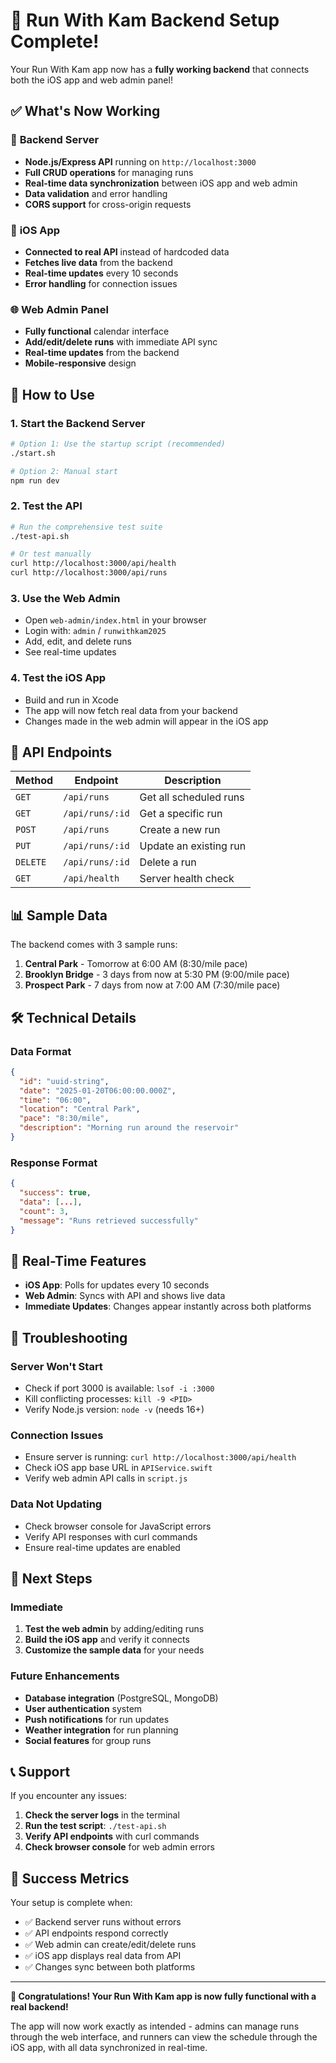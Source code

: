 # 🎉 Run With Kam Backend Setup Complete!

Your Run With Kam app now has a **fully working backend** that connects both the iOS app and web admin panel!

## ✅ What's Now Working

### 🔧 **Backend Server**
- **Node.js/Express API** running on `http://localhost:3000`
- **Full CRUD operations** for managing runs
- **Real-time data synchronization** between iOS app and web admin
- **Data validation** and error handling
- **CORS support** for cross-origin requests

### 📱 **iOS App**
- **Connected to real API** instead of hardcoded data
- **Fetches live data** from the backend
- **Real-time updates** every 10 seconds
- **Error handling** for connection issues

### 🌐 **Web Admin Panel**
- **Fully functional** calendar interface
- **Add/edit/delete runs** with immediate API sync
- **Real-time updates** from the backend
- **Mobile-responsive** design

## 🚀 How to Use

### **1. Start the Backend Server**
```bash
# Option 1: Use the startup script (recommended)
./start.sh

# Option 2: Manual start
npm run dev
```

### **2. Test the API**
```bash
# Run the comprehensive test suite
./test-api.sh

# Or test manually
curl http://localhost:3000/api/health
curl http://localhost:3000/api/runs
```

### **3. Use the Web Admin**
- Open `web-admin/index.html` in your browser
- Login with: `admin` / `runwithkam2025`
- Add, edit, and delete runs
- See real-time updates

### **4. Test the iOS App**
- Build and run in Xcode
- The app will now fetch real data from your backend
- Changes made in the web admin will appear in the iOS app

## 🔌 API Endpoints

| Method | Endpoint | Description |
|--------|----------|-------------|
| `GET` | `/api/runs` | Get all scheduled runs |
| `GET` | `/api/runs/:id` | Get a specific run |
| `POST` | `/api/runs` | Create a new run |
| `PUT` | `/api/runs/:id` | Update an existing run |
| `DELETE` | `/api/runs/:id` | Delete a run |
| `GET` | `/api/health` | Server health check |

## 📊 Sample Data

The backend comes with 3 sample runs:
1. **Central Park** - Tomorrow at 6:00 AM (8:30/mile pace)
2. **Brooklyn Bridge** - 3 days from now at 5:30 PM (9:00/mile pace)
3. **Prospect Park** - 7 days from now at 7:00 AM (7:30/mile pace)

## 🛠️ Technical Details

### **Data Format**
```json
{
  "id": "uuid-string",
  "date": "2025-01-20T06:00:00.000Z",
  "time": "06:00",
  "location": "Central Park",
  "pace": "8:30/mile",
  "description": "Morning run around the reservoir"
}
```

### **Response Format**
```json
{
  "success": true,
  "data": [...],
  "count": 3,
  "message": "Runs retrieved successfully"
}
```

## 🔄 Real-Time Features

- **iOS App**: Polls for updates every 10 seconds
- **Web Admin**: Syncs with API and shows live data
- **Immediate Updates**: Changes appear instantly across both platforms

## 🚨 Troubleshooting

### **Server Won't Start**
- Check if port 3000 is available: `lsof -i :3000`
- Kill conflicting processes: `kill -9 <PID>`
- Verify Node.js version: `node -v` (needs 16+)

### **Connection Issues**
- Ensure server is running: `curl http://localhost:3000/api/health`
- Check iOS app base URL in `APIService.swift`
- Verify web admin API calls in `script.js`

### **Data Not Updating**
- Check browser console for JavaScript errors
- Verify API responses with curl commands
- Ensure real-time updates are enabled

## 🔮 Next Steps

### **Immediate**
1. **Test the web admin** by adding/editing runs
2. **Build the iOS app** and verify it connects
3. **Customize the sample data** for your needs

### **Future Enhancements**
- **Database integration** (PostgreSQL, MongoDB)
- **User authentication** system
- **Push notifications** for run updates
- **Weather integration** for run planning
- **Social features** for group runs

## 📞 Support

If you encounter any issues:
1. **Check the server logs** in the terminal
2. **Run the test script**: `./test-api.sh`
3. **Verify API endpoints** with curl commands
4. **Check browser console** for web admin errors

## 🎯 Success Metrics

Your setup is complete when:
- ✅ Backend server runs without errors
- ✅ API endpoints respond correctly
- ✅ Web admin can create/edit/delete runs
- ✅ iOS app displays real data from API
- ✅ Changes sync between both platforms

---

**🎊 Congratulations! Your Run With Kam app is now fully functional with a real backend!**

The app will now work exactly as intended - admins can manage runs through the web interface, and runners can view the schedule through the iOS app, with all data synchronized in real-time.
